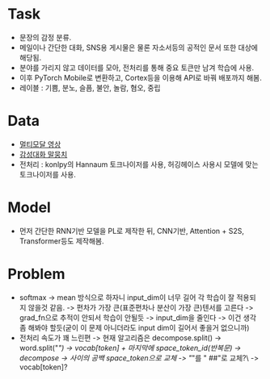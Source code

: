 # Task
- 문장의 감정 분류.
- 메일이나 간단한 대화, SNS용 게시물은 물론 자소서등의 공적인 문서 또한 대상에 해당됨.
- 분야를 가리지 않고 데이터를 모아, 전처리를 통해 중요 토큰만 남겨 학습에 사용.
- 이후 PyTorch Mobile로 변환하고, Cortex등을 이용해 API로 바꿔 배포까지 해봄.
- 레이블 : 기쁨, 분노, 슬픔, 불안, 놀람, 혐오, 중립

# Data
- [멀티모달 영상](https://aihub.or.kr/aidata/137)
- [감성대화 말뭉치](https://aihub.or.kr/aidata/7978)
- 전처리 : konlpy의 Hannaum 토크나이저를 사용, 허깅헤이스 사용시 모델에 맞는 토크나이저를 사용.

# Model
- 먼저 간단한 RNN기반 모델을 PL로 제작한 뒤, CNN기반, Attention + S2S, Transformer등도 제작해봄. 

# Problem
- softmax -> mean 방식으로 하자니 input_dim이 너무 길어 각 학습이 잘 적용되지 않을것 같음.
  -> 편차가 가장 큰(표준편차나 분산이 가장 큰)텐서를 고른다 -> grad_fn으로 추적이 안되서 학습이 안될듯
  -> input_dim을 줄인다 -> 이건 생각 좀 해봐야 할듯(굳이 이 문제 아니더라도 input dim이 길어서 좋을거 없으니까)
- 전처리 속도가 꽤 느린편
  -> 현재 알고리즘은 decompose.split() -> word.split("_") -> vocab[token\] + 마지막에 space_token_id(반복문)
  -> decompose -> 사이의 공백 space_token으로 교체 -> "_"를 " ##"로 교체?\ -> vocab[token\]?
